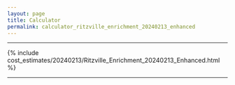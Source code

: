 ```yaml
---
layout: page
title: Calculator
permalink: calculator_ritzville_enrichment_20240213_enhanced
---
```


___

{% include cost_estimates/20240213/Ritzville_Enrichment_20240213_Enhanced.html %}

___

